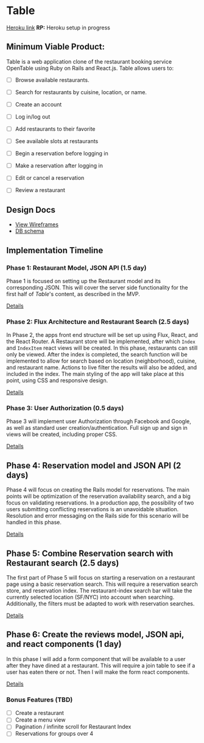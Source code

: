 # Table

[Heroku link][heroku] **RP:** Heroku setup in progress

[heroku]: http://www.herokuapp.com

## Minimum Viable Product:

Table is a web application clone of the restaurant booking service OpenTable using Ruby on Rails and React.js. Table allows users to:

- [ ] Browse available restaurants.
- [ ] Search for restaurants by cuisine, location, or name.
- [ ] Create an account
- [ ] Log in/log out
- [ ] Add restaurants to their favorite
- [ ] See available slots at restaurants
- [ ] Begin a reservation before logging in
- [ ] Make a reservation after logging in
- [ ] Edit or cancel a reservation
- [ ] Review a restaurant


## Design Docs
* [View Wireframes][view]
* [DB schema][schema]

[view]: ./docs/views.md
[schema]: ./docs/schema.md

## Implementation Timeline

### Phase 1: Restaurant Model, JSON API (1.5 day)

Phase 1 is focused on setting up the Restaurant model and its corresponding
JSON. This will cover the server side functionality for the first half of
*Table*'s content, as described in the MVP.

[Details][phase-one]

### Phase 2: Flux Architecture and Restaurant Search (2.5 days)

In Phase 2, the apps front end structure will be set up using Flux, React, and
the React Router. A Restaurant store will be implemented, after which `Index`
and `IndexItem` react views will be created. In this phase, restaurants can still
only be viewed. After the index is completed, the search function will be
implemented to allow for search based on location (neighborhood), cuisine, and
restaurant name. Actions to live filter the results will also be added, and
included in the index. The main styling of the app will take place at this
point, using CSS and responsive design.

[Details][phase-two]

### Phase 3: User Authorization (0.5 days)

Phase 3 will implement user Authorization through Facebook and Google, as well
as standard user creation/authentication. Full sign up and sign in views will
be created, including proper CSS.

[Details][phase-three]


## Phase 4: Reservation model and JSON API (2 days)

Phase 4 will focus on creating the Rails model for reservations. The main points
will be optimization of the reservation availability search, and a big focus
on validating reservations. In a production app, the possibility of two users
submitting conflicting reservations is an unavoidable situation. Resolution and
error messaging on the Rails side for this scenario will be handled in this
phase.

[Details][phase-four]

## Phase 5: Combine Reservation search with Restaurant search (2.5 days)

The first part of Phase 5 will focus on starting a reservation on a restaurant
page using a basic reservation search. This will require a reservation search
store, and reservation index. The restaurant-index search bar will take the
currently selected location (SF/NYC) into account when searching. Additionally,
the filters must be adapted to work with reservation searches.

[Details][phase-five]

## Phase 6: Create the reviews model, JSON api, and react components (1 day)

In this phase I will add a form component that will be available to a user
after they have dined at a restaurant. This will require a join table to see
if a user has eaten there or not. Then I will make the form react components.

[Details][phase-six]

### Bonus Features (TBD)
- [ ] Create a restaurant
- [ ] Create a menu view
- [ ] Pagination / infinite scroll for Restaurant Index
- [ ] Reservations for groups over 4

[phase-one]: ./docs/phases/phase1.md
[phase-two]: ./docs/phases/phase2.md
[phase-three]: ./docs/phases/phase3.md
[phase-four]: ./docs/phases/phase4.md
[phase-five]: ./docs/phases/phase5.md
[phase-six]: ./docs/phases/phase6.md
